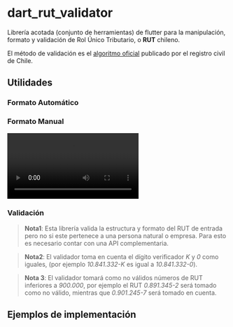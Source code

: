 # dart_rut_validator

Librería acotada (conjunto de herramientas) de flutter para la manipulación, formato y validación de Rol Único Tributario, o **RUT** chileno.

El método de validación es el [algoritmo oficial](https://www.registrocivil.cl/PortalOI/Manuales/Validacion_de_Run.pdf) publicado por el registro civil de Chile.

## Utilidades

### Formato Automático

### Formato Manual
![Imgur](https://i.imgur.com/E5jRkyR.mp4)

### Validación 

> **Nota1**: Esta librería valida la estructura y formato del RUT de entrada pero no si este pertenece a una persona natural o empresa. Para esto es necesario contar con una API complementaria.

> **Nota2**: El validador toma en cuenta el dígito verificador _K_ y _0_ como iguales, (por ejemplo _10.841.332-K_ es igual a _10.841.332-0_). 

> **Nota 3**: El validador tomará como no válidos números de RUT inferiores a _900.000_, por ejemplo el RUT _0.891.345-2_ será tomado como no válido, mientras que _0.901.245-7_ será tomado en cuenta.

## Ejemplos de implementación